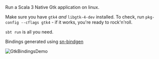 Run a Scala 3 Native Gtk application on linux.

Make sure you have `gtk4` *and* `libgtk-4-dev` installed. To check, run `pkg-config --cflags gtk4` - if it works, you're ready to rock'n'roll.

`sbt run` is all you need.

Bindings generated using [sn-bindgen](https://sn-bindgen.indoorvivants.com/)

![GtkBindingsDemo](https://user-images.githubusercontent.com/1052965/217792578-a4faa191-053b-48a7-aa2a-207709690fa1.gif)
